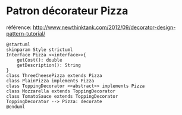 # Patron décorateur Pizza
référence: http://www.newthinktank.com/2012/09/decorator-design-pattern-tutorial/

```plantuml
@startuml
skinparam Style strictuml
Interface Pizza <<interface>>{
    getCost(): double
    getDescription(): String
}
class ThreeCheesePizza extends Pizza
class PlainPizza implements Pizza
class ToppingDecorator <<abstract>> implements Pizza 
class Mozzarella extends ToppingDecorator
class TomatoSauce extends ToppingDecorator
ToppingDecorator --> Pizza: decorate
@enduml
```
